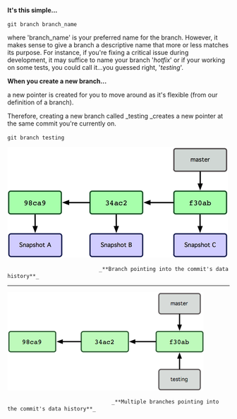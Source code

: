 **It's this simple...**

`git branch branch_name`

where 'branch\_name' is your preferred name for the branch. However, it makes sense to give a branch a descriptive name that more or less matches its purpose. For instance, if you're fixing a critical issue during development, it may suffice to name your branch '_hotfix_' or if your working on some tests, you could call it...you guessed right, '_testing_'.

**When you create a new branch...**

a new pointer is created for you to move around as it's flexible \(from our definition of a branch\).

Therefore, creating a new branch called \_testing \_creates a new pointer at the same commit you're currently on.

`git branch testing`

![](/assets/imp7.png)       

                                 _**Branch pointing into the commit's data history**_

---

![](/assets/imp8.png)  

                                     _**Multiple branches pointing into the commit's data history**_

